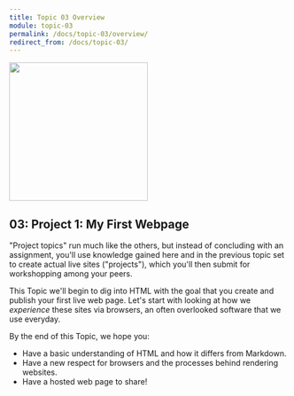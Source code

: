 ```yaml
---
title: Topic 03 Overview
module: topic-03
permalink: /docs/topic-03/overview/
redirect_from: /docs/topic-03/
---
```


<img src="../img/intro-img-p1-internetting.svg" style="width: 250px; margin: auto;" >

## 03: Project 1: My First Webpage

"Project topics" run much like the others, but instead of concluding with an assignment, you'll use knowledge gained here and in the previous topic set to create actual live sites ("projects"), which you'll then submit for workshopping among your peers.

This Topic we'll begin to dig into HTML with the goal that you create and publish your first live web page. Let's start with looking at how we _experience_ these sites via browsers, an often overlooked software that we use everyday.

By the end of this Topic, we hope you:
- Have a basic understanding of HTML and how it differs from Markdown.
- Have a new respect for browsers and the processes behind rendering websites.
- Have a hosted web page to share!

